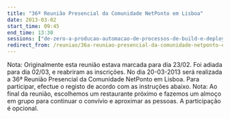 ```yaml
---
title: "36ª Reunião Presencial da Comunidade NetPonto em Lisboa"
date: 2013-03-02
start_time: 09:45
end_time: 13:30
sessions: ["de-zero-a-producao-automacao-de-processos-de-build-e-deployment","o-que-e-o-html5-e-porque-e-que-me-devo-preocupar-com-isso"]
redirect_from: /reuniao/36a-reuniao-presencial-da-comunidade-netponto-em-lisboa/
---
```

Nota: Originalmente esta reunião estava marcada para dia 23/02. Foi adiada para dia 02/03, e reabriram as inscrições.  No dia 20-03-2013 será realizada a 36ª Reunião Presencial da Comunidade NetPonto em Lisboa. Para participar, efectue o registo de acordo com as instruções abaixo.
Nota: Ao final da reunião, escolhemos um restaurante próximo e fazemos um almoço em grupo para continuar o convívio e aproximar as pessoas. A participação é opcional.
